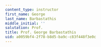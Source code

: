 ```yaml
---
content_type: instructor
first_name: George
last_name: Barbastathis
middle_initial: ''
salutation: Prof.
title: Prof. George Barbastathis
uid: a0059bf4-2f78-b8d5-ba9c-c83f448f3e0c
---
```

